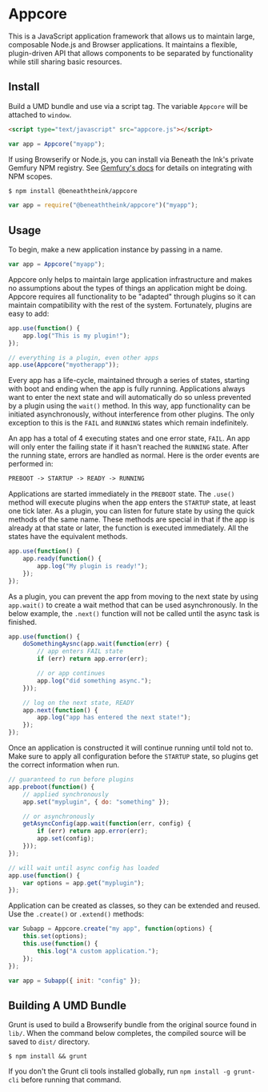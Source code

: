 # Appcore

This is a JavaScript application framework that allows us to maintain large, composable Node.js and Browser applications. It maintains a flexible, plugin-driven API that allows components to be separated by functionality while still sharing basic resources.

## Install

Build a UMD bundle and use via a script tag. The variable `Appcore` will be attached to `window`.

```html
<script type="text/javascript" src="appcore.js"></script>
```

```js
var app = Appcore("myapp");
```

If using Browserify or Node.js, you can install via Beneath the Ink's private Gemfury NPM registry. See [Gemfury's docs](https://gemfury.com/help/npm-registry) for details on integrating with NPM scopes.

```sh
$ npm install @beneaththeink/appcore
```

```js
var app = require("@beneaththeink/appcore")("myapp");
```

## Usage

To begin, make a new application instance by passing in a name.

```js
var app = Appcore("myapp");
```

Appcore only helps to maintain large application infrastructure and makes no assumptions about the types of things an application might be doing. Appcore requires all functionality to be "adapted" through plugins so it can maintain compatibility with the rest of the system. Fortunately, plugins are easy to add:

```js
app.use(function() {
	app.log("This is my plugin!");
});

// everything is a plugin, even other apps
app.use(Appcore("myotherapp"));
```

Every app has a life-cycle, maintained through a series of states, starting with boot and ending when the app is fully running. Applications always want to enter the next state and will automatically do so unless prevented by a plugin using the `wait()` method. In this way, app functionality can be initiated asynchronously, without interference from other plugins. The only exception to this is the `FAIL` and `RUNNING` states which remain indefinitely.

An app has a total of 4 executing states and one error state, `FAIL`. An app will only enter the failing state if it hasn't reached the `RUNNING` state. After the running state, errors are handled as normal. Here is the order events are performed in:

```txt
PREBOOT -> STARTUP -> READY -> RUNNING
```

Applications are started immediately in the `PREBOOT` state. The `.use()` method will execute plugins when the app enters the `STARTUP` state, at least one tick later. As a plugin, you can listen for future state by using the quick methods of the same name. These methods are special in that if the app is already at that state or later, the function is executed immediately. All the states have the equivalent methods.

```js
app.use(function() {
	app.ready(function() {
		app.log("My plugin is ready!");
	});
});
```

As a plugin, you can prevent the app from moving to the next state by using `app.wait()` to create a wait method that can be used asynchronously. In the below example, the `.next()` function will not be called until the async task is finished.

```js
app.use(function() {
	doSomethingAysnc(app.wait(function(err) {
		// app enters FAIL state
		if (err) return app.error(err);

		// or app continues
		app.log("did something async.");
	}));

	// log on the next state, READY
	app.next(function() {
		app.log("app has entered the next state!");
	});
});
```

Once an application is constructed it will continue running until told not to. Make sure to apply all configuration before the `STARTUP` state, so plugins get the correct information when run.

```js
// guaranteed to run before plugins
app.preboot(function() {
	// applied synchronously
	app.set("myplugin", { do: "something" });

	// or asynchronously
	getAsyncConfig(app.wait(function(err, config) {
		if (err) return app.error(err);
		app.set(config);
	}));
});

// will wait until async config has loaded
app.use(function() {
	var options = app.get("myplugin");
});
```

Application can be created as classes, so they can be extended and reused. Use the `.create()` or `.extend()` methods:

```js
var Subapp = Appcore.create("my app", function(options) {
	this.set(options);
	this.use(function() {
		this.log("A custom application.");
	});
});

var app = Subapp({ init: "config" });
```

## Building A UMD Bundle

Grunt is used to build a Browserify bundle from the original source found in `lib/`. When the command below completes, the compiled source will be saved to `dist/` directory.

	$ npm install && grunt

If you don't the Grunt cli tools installed globally, run `npm install -g grunt-cli` before running that command.
